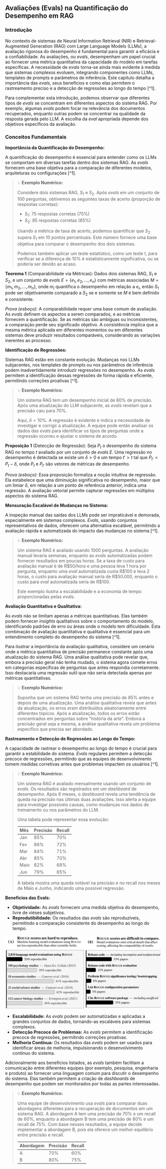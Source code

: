 ## Avaliações (Evals) na Quantificação do Desempenho em RAG

### Introdução

No contexto de sistemas de Neural Information Retrieval (NIR) e Retrieval-Augmented Generation (RAG) com Large Language Models (LLMs), a avaliação rigorosa do desempenho é fundamental para garantir a eficácia e a confiabilidade. As avaliações, ou *evals*, desempenham um papel crucial ao fornecer uma métrica quantitativa da capacidade do modelo em tarefas específicas. A necessidade de *evals* torna-se ainda mais evidente à medida que sistemas complexos evoluem, integrando componentes como LLMs, templates de prompts e parâmetros de inferência. Este capítulo detalha a importância das *evals*, seus benefícios e como elas permitem o rastreamento preciso e a detecção de regressões ao longo do tempo [^1].

Para complementar esta introdução, podemos observar que diferentes tipos de *evals* se concentram em diferentes aspectos do sistema RAG. Por exemplo, algumas *evals* podem focar na relevância dos documentos recuperados, enquanto outras podem se concentrar na qualidade da resposta gerada pelo LLM. A escolha da *eval* apropriada depende dos objetivos específicos da avaliação.

### Conceitos Fundamentais

**Importância da Quantificação do Desempenho:**

A quantificação do desempenho é essencial para entender como os LLMs se comportam em diversas tarefas dentro dos sistemas RAG. As *evals* fornecem uma base objetiva para a comparação de diferentes modelos, arquiteturas ou configurações [^1].

> 💡 **Exemplo Numérico:**
>
> Considere dois sistemas RAG, $S_1$ e $S_2$. Após *evals* em um conjunto de 100 perguntas, obtivemos as seguintes taxas de acerto (proporção de respostas corretas):
>
> *   $S_1$: 75 respostas corretas (75%)
> *   $S_2$: 85 respostas corretas (85%)
>
> Usando a métrica de taxa de acerto, podemos quantificar que $S_2$ supera $S_1$ em 10 pontos percentuais. Este número fornece uma base objetiva para comparar o desempenho dos dois sistemas.
>
> Podemos também aplicar um teste estatístico, como um teste t, para verificar se a diferença de 10% é estatisticamente significativa, ou se poderia ser devido ao acaso.

**Teorema 1** (Comparabilidade via Métricas): Dados dois sistemas RAG, $S_1$ e $S_2$, e um conjunto de *evals* $E = \{e_1, e_2, \ldots, e_n\}$ com métricas associadas $M = \{m_1, m_2, \ldots, m_n\}$, onde $m_i$ quantifica o desempenho em relação a $e_i$, então $S_1$ pode ser objetivamente comparado a $S_2$ se e somente se $M$ é bem definido e consistente.

*Prova (esboço):* A comparabilidade requer uma base comum de avaliação. As *evals* definem os aspectos a serem comparados, e as métricas fornecem a quantificação. Se as métricas são ambíguas ou inconsistentes, a comparação perde seu significado objetivo. A consistência implica que a mesma métrica aplicada em diferentes momentos ou em diferentes sistemas deve produzir resultados comparáveis, considerando as variações inerentes ao processo.

**Identificação de Regressões:**

Sistemas RAG estão em constante evolução. Mudanças nos LLMs subjacentes, nos templates de prompts ou nos parâmetros de inferência podem inadvertidamente introduzir regressões no desempenho. As *evals* permitem a identificação dessas regressões de forma rápida e eficiente, permitindo correções proativas [^1].

> 💡 **Exemplo Numérico:**
>
> Um sistema RAG tem um desempenho inicial de 80% de precisão. Após uma atualização do LLM subjacente, as *evals* revelam que a precisão caiu para 70%.
>
> Aqui, $\delta = 10\%$.  A regressão é evidente e indica a necessidade de investigar e corrigir a atualização. A equipe pode então analisar os dados das *evals* para identificar os tipos de perguntas onde a regressão ocorreu e ajustar o sistema de acordo.

**Proposição 1** (Detecção de Regressão): Seja $P_t$ o desempenho do sistema RAG no tempo $t$ avaliado por um conjunto de *evals* $E$. Uma regressão no desempenho é detectada se existe um $\delta > 0$ e um tempo $t' > t$ tal que $P_{t'} < P_t - \delta$, onde $P_t$ e $P_{t'}$ são vetores de métricas de desempenho.

*Prova (esboço):* Essa proposição formaliza a noção intuitiva de regressão. Ela estabelece que uma diminuição significativa no desempenho, maior que um limiar $\delta$, em relação a um ponto de referência anterior, indica uma regressão. A avaliação vetorial permite capturar regressões em múltiplos aspectos do sistema RAG.

**Mensuração Escalável de Mudanças no Sistema:**

A inspeção manual das saídas dos LLMs pode ser impraticável e demorada, especialmente em sistemas complexos. *Evals*, usando conjuntos representativos de dados, oferecem uma alternativa escalável, permitindo a avaliação rápida e automatizada do impacto das mudanças no sistema [^1].

> 💡 **Exemplo Numérico:**
>
> Um sistema RAG é avaliado usando 1000 perguntas. A avaliação manual levaria semanas, enquanto as *evals* automatizadas podem fornecer resultados em poucas horas. Se a taxa de custo para avaliação manual é de R\$50/hora e uma pessoa leva 1 hora por pergunta, enquanto uma *eval* automatizada custa R\$100 e leva 2 horas, o custo para avaliação manual seria de R\$50.000, enquanto o custo para *eval* automatizada seria de R\$100.
>
> Este exemplo ilustra a escalabilidade e a economia de tempo proporcionadas pelas *evals*.

**Avaliação Quantitativa e Qualitativa:**

As *evals* não se limitam apenas a métricas quantitativas. Elas também podem fornecer *insights* qualitativos sobre o comportamento do modelo, identificando padrões de erro ou áreas onde o modelo tem dificuldade. Esta combinação de avaliação quantitativa e qualitativa é essencial para um entendimento completo do desempenho do sistema [^1].

Para ilustrar a importância da avaliação qualitativa, considere um cenário onde a métrica quantitativa de precisão permanece constante após uma atualização do sistema RAG. Uma análise qualitativa pode revelar que, embora a precisão geral não tenha mudado, o sistema agora comete erros em categorias específicas de perguntas que antes respondia corretamente. Isso destacaria uma regressão sutil que não seria detectada apenas por métricas quantitativas.

> 💡 **Exemplo Numérico:**
>
> Suponha que um sistema RAG tenha uma precisão de 85% antes e depois de uma atualização. Uma análise qualitativa revela que antes da atualização, os erros eram distribuídos aleatoriamente entre diferentes tópicos. Após a atualização, todos os erros estão concentrados em perguntas sobre "história da arte". Embora a precisão geral seja a mesma, a análise qualitativa revela um problema específico que precisa ser abordado.

**Rastreamento e Detecção de Regressões ao Longo do Tempo:**

A capacidade de rastrear o desempenho ao longo do tempo é crucial para garantir a estabilidade do sistema. *Evals* regulares permitem a detecção precoce de regressões, permitindo que as equipes de desenvolvimento tomem medidas corretivas antes que problemas impactem os usuários [^1].

> 💡 **Exemplo Numérico:**
>
> Um sistema RAG é avaliado mensalmente usando um conjunto de *evals*. Os resultados são registrados em um *dashboard* de desempenho. Após 6 meses, o *dashboard* revela uma tendência de queda na precisão nas últimas duas avaliações. Isso alerta a equipe para investigar possíveis causas, como mudanças nos dados de treinamento ou nos parâmetros do LLM.
>
> Uma tabela pode representar essa evolução:
>
> | Mês   | Precisão | Recall |
> | :----- | :------- | :----- |
> | Jan    | 85%      | 70%    |
> | Fev    | 86%      | 72%    |
> | Mar    | 84%      | 71%    |
> | Abr    | 85%      | 70%    |
> | Maio   | 82%      | 68%    |
> | Jun    | 79%      | 65%    |
>
> A tabela mostra uma queda notável na precisão e no recall nos meses de Maio e Junho, indicando uma possível regressão.

**Benefícios das Evals:**

*   **Objetividade:** As *evals* fornecem uma medida objetiva do desempenho, livre de viéses subjetivos.
*   **Reprodutibilidade:** Os resultados das *evals* são reproduzíveis, permitindo a comparação consistente do desempenho ao longo do tempo.

![Comparativo da reprodutibilidade e comparabilidade de avaliações de modelos de machine learning com ROUGE.](./../images/image9.jpg)

*   **Escalabilidade:** As *evals* podem ser automatizadas e aplicadas a grandes conjuntos de dados, tornando-as escaláveis para sistemas complexos.
*   **Detecção Precoce de Problemas:** As *evals* permitem a identificação precoce de regressões, permitindo correções proativas.
*   **Melhoria Contínua:** Os resultados das *evals* podem ser usados para identificar áreas de melhoria, impulsionando o desenvolvimento contínuo do sistema.

Adicionalmente aos benefícios listados, as *evals* também facilitam a comunicação entre diferentes equipes (por exemplo, pesquisa, engenharia e produto) ao fornecer uma linguagem comum para discutir o desempenho do sistema. Elas também permitem a criação de *dashboards* de desempenho que podem ser monitorados por todas as partes interessadas.

> 💡 **Exemplo Numérico:**
>
> Uma equipe de desenvolvimento usa *evals* para comparar duas abordagens diferentes para a recuperação de documentos em um sistema RAG. A abordagem A tem uma precisão de 70% e um recall de 60%, enquanto a abordagem B tem uma precisão de 80% e um recall de 75%. Com base nesses resultados, a equipe decide implementar a abordagem B, pois ela oferece um melhor equilíbrio entre precisão e recall.
>
> | Abordagem | Precisão | Recall |
> | :-------- | :------- | :----- |
> | A         | 70%      | 60%    |
> | B         | 80%      | 75%    |
<!-- END -->
